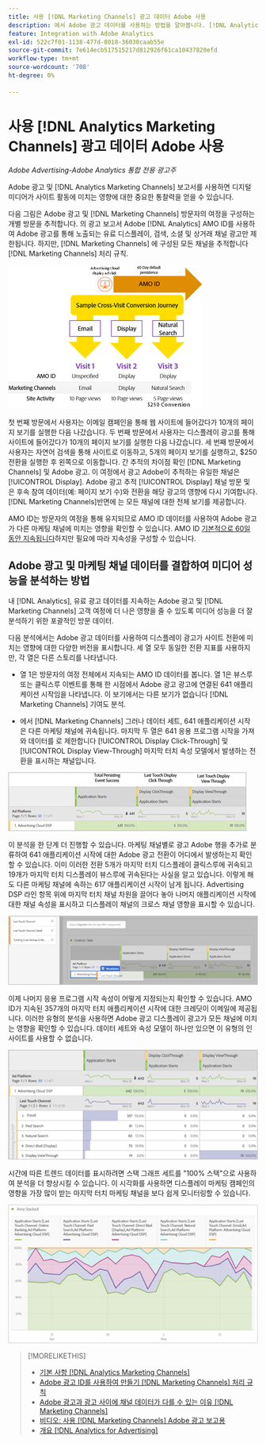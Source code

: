 ```yaml
---
title: 사용 [!DNL Marketing Channels] 광고 데이터 Adobe 사용
description: 에서 Adobe 광고 데이터를 사용하는 방법을 알아봅니다. [!DNL Analytics Marketing Channels].
feature: Integration with Adobe Analytics
exl-id: 522c7f01-1138-477d-8018-36030caab55e
source-git-commit: 7e614ecb517515217d812926f61ca10437820efd
workflow-type: tm+mt
source-wordcount: '708'
ht-degree: 0%

---
```


# 사용 [!DNL Analytics Marketing Channels] 광고 데이터 Adobe 사용

*Adobe Advertising-Adobe Analytics 통합 전용 광고주*

Adobe 광고 및 [!DNL Analytics Marketing Channels] 보고서를 사용하면 디지털 미디어가 사이트 활동에 미치는 영향에 대한 중요한 통찰력을 얻을 수 있습니다.

<!-- from video: By using Marketing Channels with your Adobe Advertising data, you can get a more holistic view of how your advertising efforts are affecting site behavior. In particular, you can see the value of your view-through and click-through data, and how your advertising assists or is assisted by other channels. -->

다음 그림은 Adobe 광고 및 [!DNL Marketing Channels] 방문자의 여정을 구성하는 개별 방문을 추적합니다. 의 광고 보고서 Adobe [!DNL Analytics] AMO ID를 사용하여 Adobe 광고를 통해 노출되는 유료 디스플레이, 검색, 소셜 및 상거래 채널 광고만 제한됩니다. 하지만, [!DNL Marketing Channels] 에 구성된 모든 채널을 추적합니다 [!DNL Marketing Channels] 처리 규칙.

![Adobe 광고 및 [!DNL Marketing Channels] 방문자 여정에서 개별 방문 횟수 추적](/help/integrations/assets/a4adc-mc-sample-journey2.png)

첫 번째 방문에서 사용자는 이메일 캠페인을 통해 웹 사이트에 들어갔다가 10개의 페이지 보기를 실행한 다음 나갔습니다. 두 번째 방문에서 사용자는 디스플레이 광고를 통해 사이트에 들어갔다가 10개의 페이지 보기를 실행한 다음 나갔습니다. 세 번째 방문에서 사용자는 자연어 검색을 통해 사이트로 이동하고, 5개의 페이지 보기를 실행하고, $250 전환을 실행한 후 왼쪽으로 이동합니다. 간 추적의 차이점 확인 [!DNL Marketing Channels] 및 Adobe 광고. 이 여정에서 광고 Adobe이 추적하는 유일한 채널은 [!UICONTROL Display]. Adobe 광고 추적 [!UICONTROL Display] 채널 방문 및 은 후속 참여 데이터(예: 페이지 보기 수)와 전환을 해당 광고의 영향에 다시 기여합니다. [!DNL Marketing Channels]반면에 는 모든 채널에 대한 전체 보기를 제공합니다.

AMO ID는 방문자의 여정을 통해 유지되므로 AMO ID 데이터를 사용하여 Adobe 광고가 다른 마케팅 채널에 미치는 영향을 확인할 수 있습니다. AMO ID [기본적으로 60일 동안 지속됩니다](/help/integrations/analytics/overview.md)하지만 필요에 따라 지속성을 구성할 수 있습니다.

## Adobe 광고 및 마케팅 채널 데이터를 결합하여 미디어 성능을 분석하는 방법

내 [!DNL Analytics], 유료 광고 데이터를 지속하는 Adobe 광고 및 [!DNL Marketing Channels] 고객 여정에 더 나은 영향을 줄 수 있도록 미디어 성능을 더 잘 분석하기 위한 포괄적인 방문 데이터.

다음 분석에서는 Adobe 광고 데이터를 사용하여 디스플레이 광고가 사이트 전환에 미치는 영향에 대한 다양한 버전을 표시합니다. 세 열 모두 동일한 전환 지표를 사용하지만, 각 열은 다른 스토리를 나타냅니다.

* 열 1은 방문자의 여정 전체에서 지속되는 AMO ID 데이터를 봅니다. 열 1은 뷰스루 또는 클릭스루 이벤트를 통해 한 시점에서 Adobe 광고 광고에 연결된 641 애플리케이션 시작임을 나타냅니다. 이 보기에서는 다른 보기가 없습니다 [!DNL Marketing Channels] 기여도 분석.

* 에서 [!DNL Marketing Channels] 그러나 데이터 세트, 641 애플리케이션 시작 은 다른 마케팅 채널에 귀속됩니다. 마지막 두 열은 641 응용 프로그램 시작을 가져와 데이터를 로 제한합니다 [!UICONTROL Display Click-Through] 및 [!UICONTROL Display View-Through] 마지막 터치 속성 모델에서 발생하는 전환을 표시하는 채널입니다.

![디스플레이 광고가 사이트 변환에 미치는 영향 예](/help/integrations/assets/a4adc-mc-display-impact.png)

이 분석을 한 단계 더 진행할 수 있습니다. 마케팅 채널별로 광고 Adobe 행을 추가로 분류하여 641 애플리케이션 시작에 대한 Adobe 광고 전환이 어디에서 발생하는지 확인할 수 있습니다. 이미 이러한 전환 5개가 마지막 터치 디스플레이 클릭스루에 귀속되고 19개가 마지막 터치 디스플레이 뷰스루에 귀속된다는 사실을 알고 있습니다. 이렇게 해도 다른 마케팅 채널에 속하는 617 애플리케이션 시작이 남게 됩니다. Advertising DSP 라인 항목 위에 마지막 터치 채널 차원을 끌어다 놓아 나머지 애플리케이션 시작에 대한 채널 속성을 표시하고 디스플레이 채널의 크로스 채널 영향을 표시할 수 있습니다.

![마지막 터치 채널 차원을 추가하는 방법](/help/integrations/assets/a4adc-mc-display-impact-ltc.png)

이제 나머지 응용 프로그램 시작 속성이 어떻게 지정되는지 확인할 수 있습니다. AMO ID가 지속된 357개의 마지막 터치 애플리케이션 시작에 대한 크레딧이 이메일에 제공됩니다. 이러한 유형의 분석을 사용하면 Adobe 광고 디스플레이 광고가 모든 채널에 미치는 영향을 확인할 수 있습니다. 데이터 세트와 속성 모델이 하나만 있으면 이 유형의 인사이트를 사용할 수 없습니다.

![디스플레이 채널의 크로스 채널 영향 예](/help/integrations/assets/a4adc-mc-display-impact-x-channel.png)

시간에 따른 트렌드 데이터를 표시하려면 스택 그래프 세트를 &quot;100% 스택&quot;으로 사용하여 분석을 더 향상시킬 수 있습니다. 이 시각화를 사용하면 디스플레이 마케팅 캠페인의 영향을 가장 많이 받는 마지막 터치 마케팅 채널을 보다 쉽게 모니터링할 수 있습니다.

![디스플레이 채널의 트렌드 크로스 채널 영향의 예](/help/integrations/assets/a4adc-mc-display-impact-x-channel-trend.png)

>[!MORELIKETHIS]
>
>* [기본 사항 [!DNL Analytics Marketing Channels]](mc-overview.md)
>* [Adobe 광고 ID를 사용하여 만들기 [!DNL Marketing Channels] 처리 규칙](mc-ids.md)
>* [Adobe 광고과 광고 사이에 채널 데이터가 다를 수 있는 이유 [!DNL Marketing Channels]](mc-data-variances.md)
>* [비디오: 사용 [!DNL Marketing Channels] Adobe 광고 보고용](https://experienceleague.adobe.com/docs/advertising-learn/tutorials/analytics/analytics-reporting-a4adc.html)
>* [개요 [!DNL Analytics for Advertising]](/help/integrations/analytics/overview.md)

